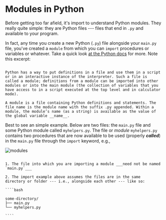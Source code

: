 # Modules in Python

Before getting too far afield, it's import to understand Python modules. They really quite simple: they are Python files --- files that end in `.py` and available to your program.

In fact, any time you create a new Python (`.py`) file alongside your `main.py` file, you've created a `module` from which you can `import` procedures or variables or whatever. Take a quick look [at the Python docs](https://docs.python.org/3/tutorial/modules.html#modules) for more. Note this excerpt:

```{admonition} Modules in Python

Python has a way to put definitions in a file and use them in a script or in an interactive instance of the interpreter. Such a file is called a module; definitions from a module can be imported into other modules or into the main module (the collection of variables that you have access to in a script executed at the top level and in calculator mode).

A module is a file containing Python definitions and statements. The file name is the module name with the suffix .py appended. Within a module, the module’s name (as a string) is available as the value of the global variable __name__.

```

Best to see an simple example. Below are two files: the `main.py` file and some Python module called `myhelpers.py`. The file or _module_ `myhelpers.py` contains two procedures that are now available to be used (properly **_called_**) in the `main.py` file through the `import` keyword, e.g.,

![modules](images/modules.png)

`````{note}

1. The file into which you are importing a module ___need not be named `main.py`___

2. The import example above assumes the files are in the same directory or folder --- i.e., alongside each other --- like so:

````bash

some-directory/
├── main.py
└── myhelpers.py

````

`````
